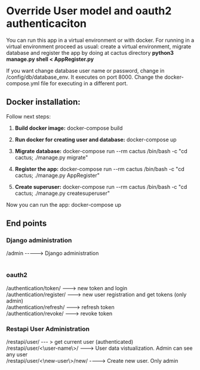 <h1>Override User model and oauth2 authenticaciton</h1>

You can run this app in a virtual environment or with docker. For running in a virtual environment proceed as usual: create a virtual environment, migrate database and register the app by doing at cactus directory <strong>python3 manage.py shell <  	AppRegister.py</strong>
  
  If you want change database user name or password, change in /config/db/database_env. It executes on port 8000. Change the docker-compose.yml file for executing in a different port.
  
<h2>Docker installation:</h2>

Follow next steps:

1) <strong>Build docker image:</strong> docker-compose build

2) <strong>Run docker for creating user and database:</strong> docker-compose up

3) <strong>Migrate database:</strong> docker-compose run --rm cactus /bin/bash -c "cd cactus; ./manage.py migrate"

4) <strong>Register the app:</strong> docker-compose run --rm cactus /bin/bash -c "cd cactus; ./manage.py AppRegister"

5) <strong>Create superuser:</strong> docker-compose run --rm cactus /bin/bash -c "cd cactus; ./manage.py createsuperuser"

Now you can run the app: docker-compose up

<h2>End points</h2>

<h3>Django administration</h3>
/admin    -----> Django administration <br><br>

<h3>oauth2</h3>
/authentication/token/  ---> new token and login<br>
/authentication/register/  ---> new user registration and get tokens (only admin)<br>
/authentication/refresh/    ---> refresh token<br>
/authentication/revoke/ ---> revoke token<br>

<h3>Restapi User Administration</h3>
/restapi/user/ --- > get current user (authenticated)<br>
/restapi/user/<\user-name\>/ ---> User data vistualization. Admin can see any user<br>
/restapi/user/<\new-user\>/new/   ----> Create new user. Only admin<br>

